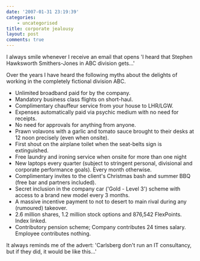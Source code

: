 ```yaml
---
date: '2007-01-31 23:19:39'
categories:
    - uncategorised
title: corporate jealousy
layout: post
comments: true
---
```


I always smile whenever I receive an email that opens 'I heard that
Stephen Hawksworth Smithers-Jones in ABC division gets...'

Over the years I have heard the following myths about the delights of
working in the completely fictional division ABC.

-   Unlimited broadband paid for by the company.
-   Mandatory business class flights on short-haul.
-   Complimentary chauffeur service from your house to LHR/LGW.
-   Expenses automatically paid via psychic medium with no need for
    receipts.
-   No need for approvals for anything from anyone.
-   Prawn volavons with a garlic and tomato sauce brought to their desks
    at 12 noon precisely (even when onsite).
-   First shout on the airplane toilet when the seat-belts sign is
    extinguished.
-   Free laundry and ironing service when onsite for more than one night
-   New laptops every quarter (subject to stringent personal, divisional
    and corporate performance goals). Every month otherwise.
-   Complimentary invites to the client's Christmas bash and summer BBQ
    (free bar and partners included).
-   Secret inclusion in the company car ('Gold - Level 3') scheme with
    access to a brand new model every 3 months.
-   A massive incentive payment to not to desert to main rival during
    any (rumoured) takeover.
-   2.6 million shares, 1.2 million stock options and 876,542
    FlexPoints. Index linked.
-   Contributory pension scheme; Company contributes 24 times salary.
    Employee contributes nothing.

It always reminds me of the advert: 'Carlsberg don't run an IT
consultancy, but if they did, it would be like this...'

